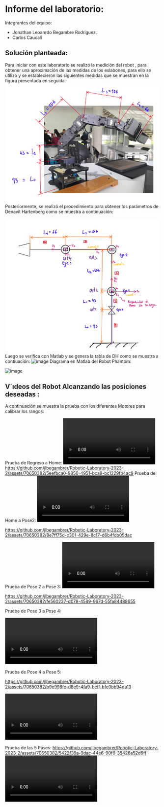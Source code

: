 # Informe del laboratorio:
Integrantes del equipo: 
 - Jonathan Leoanrdo Begambre Rodríguez.
 - Carlos Caucalí
   
## Solución planteada:
Para iniciar con este laboratorio se realizó la medición del robot , para obtener una aproximación de las medidas de los eslabones, para ello se utilizó y se establecieron las siguientes medidas que se muestran en la figura presentada en seguida: 
![Alt text](Multimedia/imagenes/MedidasEslabones.png)
 Posteriormente, se  realizó el procedimiento para obtener los parámetros de Denavit Hartenberg como se muestra a continuación:

![Alt text](Multimedia/imagenes/DHFigura.png)
 Luego se verifica con Matlab y se genera la tabla de DH como se muestra a contiuación:
 ![image](https://github.com/jlbegambrer/Robotic-Laboratory-2023-2/assets/70650382/401b4194-9842-4d27-a9ec-87f3c8bfdff4)
 Diagrama en Matlab del Robot Phantom:
 
 ![image](https://github.com/jlbegambrer/Robotic-Laboratory-2023-2/assets/70650382/771d20a8-8986-408b-a133-484af07cb667)




## V´ıdeos del Robot Alcanzando las posiciones deseadas :
A continuación se muestra la prueba con los diferentes Motores para calibrar los rangos:

Prueba de Regreso a Home:
<video src="VideosEditados/PruebaMovHomePose2.mp4" controls title="Title"></video>
https://github.com/jlbegambrer/Robotic-Laboratory-2023-2/assets/70650382/5eefbca0-9850-4951-bca9-bc1229fb4ac9
Prueba de Home a Pose2:
 <video src="VideosEditados/PruebaMovHomePose2.mp4" controls title="Title"></video>
 
https://github.com/jlbegambrer/Robotic-Laboratory-2023-2/assets/70650382/8e7ff75d-c301-429e-8c17-d6b4fdb05dac

Prueba de Pose 2 a Pose 3: 
 <video src="VideosEditados/PruebaMovPose2aPose3.mp4" controls title="Title"></video>
 
https://github.com/jlbegambrer/Robotic-Laboratory-2023-2/assets/70650382/fe560237-d078-4589-967d-55fa84488655

Prueba de Pose 3 a Pose 4: 

<video src="VideosEditados/PruebaMovPose3aPose4.mp4" controls title="Title"></video>

Prueba de Pose 4 a Pose 5: 

https://github.com/jlbegambrer/Robotic-Laboratory-2023-2/assets/70650382/b9e998fc-d8e9-4fa9-bcff-bfe0bb94da13

<video src="VideosEditados/PruebaMovPose4aPose5.mp4" controls title="Title"></video>

Prueba de las 5 Pases:
https://github.com/jlbegambrer/Robotic-Laboratory-2023-2/assets/70650382/5422f39a-9dac-44e6-90f6-35426a52d6ff
<video src="Multimedia/Prueba%205%20posesv1.mp4" controls title="Title"></video>
